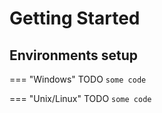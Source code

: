 # Getting Started

## Environments setup


=== "Windows"
    TODO
    ```
    some code
    ```



=== "Unix/Linux"
    TODO
    ```
    some code
    ```


